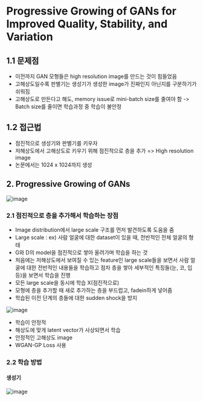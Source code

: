 # Progressive Growing of GANs for Improved Quality, Stability, and Variation

## 1.1 문제점

- 이전까지 GAN 모형들은 high resolution image를 만드는 것이 힘들었음
- 고해상도일수록 판별기는 생성기가 생성한 image가 진짜인지 아닌지를 구분하기가 쉬워짐
- 고해상도로 만든다고 해도, memory issue로 mini-batch size를 줄여야 함 -> Batch size를 줄이면 학습과정 중 학습이 불안정

## 1.2 접근법

- 점진적으로 생성기와 판별기를 키우자
- 저해상도에서 고해상도로 키우기 위해 점진적으로 층을 추가 => High resolution image
- 논문에서는 1024 x 1024까지 생성

## 2. Progressive Growing of GANs

![image](https://user-images.githubusercontent.com/80622859/217967097-861c8e1c-318f-42e1-af15-95bad84f0bbd.png)

### 2.1 점진적으로 층을 추가해서 학습하는 장점

- Image distribution에서 large scale 구조를 먼저 발견하도록 도움을 줌
- Large scale : ex) 사람 얼굴에 대한 dataset이 있을 때, 전반적인 전체 얼굴의 형태
- G와 D의 model을 점진적으로 쌓아 올려가며 학습을 하는 것
- 처음에는 저해상도에서 보여질 수 있는 feature인 large scale들을 보면서 사람 얼굴에 대한 전반적인 내용들을 학습하고 점차 층을 쌓아 세부적인 특징들(눈, 코, 입 등)을 보면서 학습을 진행
- 모든 large scale을 동시에 학습 X(점진적으로)
- 모형에 층을 추가할 때 새로 추가하는 층을 부드럽고, fadein하게 넣어줌
- 학습된 이전 단계의 층들에 대한 sudden shock을 방지

![image](https://user-images.githubusercontent.com/80622859/217972780-ad9b3234-5d7a-43c7-989f-6daceedf6982.png)

- 학습이 안정적
- 해상도에 맞게 latent vector가 사상되면서 학습
- 안정적인 고해상도 image
- WGAN-GP Loss 사용

### 2.2 학습 방법

#### 생성기

![image](https://user-images.githubusercontent.com/80622859/217972920-43f58e3d-fd0d-4610-b983-7165af0f7edc.png)

